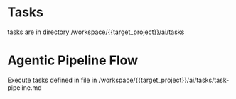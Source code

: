 # Tasks

tasks are in directory /workspace/{{target_project}}/ai/tasks


# Agentic Pipeline Flow

Execute tasks defined in file in /workspace/{{target_project}}/ai/tasks/task-pipeline.md

